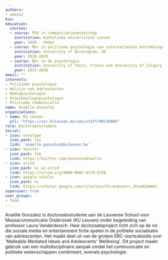 ```yaml
---
authors:
- admin2
bio:
education:
  courses:
  - course: PhD in communicatiewetenschap
    institution: Katholieke Universiteit Leuven
    year: 2020 - heden
  - course: MSc in politieke psychologie van internationale betrekkingen
    institution: University of Birmingham, UK
    year: 2018-2019
  - course: BSc in de psychologie
    institution: University of Tours, France and University of Calgary, Canada
    year: 2015-2018
email: ""
interests:
- Politieke psychologie
- Welzijn van adolescenten
- Mediapsychologie
- Ontwikkelingspsychologie
- Politieke Communicatie
name: Anaëlle Gonzalez
organizations:
- name: KU Leuven
  url: "https://soc.kuleuven.be/smc/staff/00136069"
role: Doctoraatsstudent
social:
- icon: envelope
  icon_pack: fas
  link: 'anaelle.gonzalez@kuleuven.be'
- icon: twitter
  icon_pack: fab
  link: https://twitter.com/GonzalezAnaelle
- icon: orcid
  icon_pack: ai ai-orcid
  link: https://orcid.org/0000-0002-6179-0750
- icon: google-scholar
  icon_pack: ai
  link: https://scholar.google.com/citations?hl=en&user=_1KxwAIAAAAJ
superuser: true
user_groups:
- Team
---
```


Anaëlle Gonzalez is doctoraatsstudente aan de Leuvense School voor Massacommunicatie Onderzoek (KU Leuven) onder begeleiding van professor Laura Vandenbosch. Haar doctoraatsproject richt zich op de rol die sociale media en entertainment fictie spelen in de politieke socialisatie van adolescenten. Het maakt deel uit van de grotere ERC-startsubsidie over 'Malleable Mediated Ideals and Adolescents' Wellbeing'. Dit project maakt gebruik van een multidisciplinaire aanpak omdat het communicatie en politieke wetenschappen combineert, evenals psychologie.